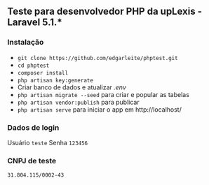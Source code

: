 ## Teste para desenvolvedor PHP da upLexis - Laravel 5.1.* ##

### Instalação ###

* `git clone https://github.com/edgarleite/phptest.git`
* `cd phptest`
* `composer install`
* `php artisan key:generate`
* Criar banco de dados e atualizar *.env*
* `php artisan migrate --seed` para criar e popular as tabelas
* `php artisan vendor:publish` para publicar
* `php artisan serve` para iniciar o app em http://localhost/

### Dados de login ###

Usuário `teste`
Senha `123456`

### CNPJ de teste ###

`31.804.115/0002-43`